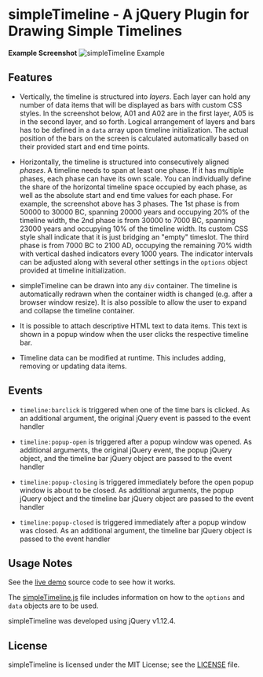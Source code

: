 # simpleTimeline - A jQuery Plugin for Drawing Simple Timelines

**Example Screenshot**
![simpleTimeline Example](https://esciencecenter.github.io/assets/simpleTimeline/screenshots/simpleTimeline-screenshot-en.png)

## Features

* Vertically, the timeline is structured into *layers*. Each layer can hold any number of data items that will be displayed as bars with custom CSS styles. In the screenshot below, A01 and A02 are in the first layer, A05 is in the second layer, and so forth. Logical arrangement of layers and bars has to be defined in a `data` array upon timeline initialization. The actual position of the bars on the screen is calculated automatically based on their provided start and end time points.

* Horizontally, the timeline is structured into consecutively aligned *phases*. A timeline needs to span at least one phase. If it has multiple phases, each phase can have its own scale. You can individually define the share of the horizontal timeline space occupied by each phase, as well as the absolute start and end time values for each phase. For example, the screenshot above has 3 phases. The 1st phase is from 50000 to 30000 BC, spanning 20000 years and occupying 20% of the timeline width, the 2nd phase is from 30000 to 7000 BC, spanning 23000 years and occupying 10% of the timeline width. Its custom CSS style shall indicate that it is just bridging an "empty" timeslot. The third phase is from 7000 BC to 2100 AD, occupying the remaining 70% width with vertical dashed indicators every 1000 years. The indicator intervals can be adjusted along with several other settings in the `options` object provided at timeline initialization.

* simpleTimeline can be drawn into any `div` container. The timeline is automatically redrawn when the container width is changed (e.g. after a browser window resize). It is also possible to allow the user to expand and collapse the timeline container.

* It is possible to attach descriptive HTML text to data items. This text is shown in a popup window when the user clicks the respective timeline bar.

* Timeline data can be modified at runtime. This includes adding, removing or updating data items.

## Events

* `timeline:barclick` is triggered when one of the time bars is clicked. As an additional argument, the original jQuery event is passed to the event handler

* `timeline:popup-open` is triggered after a popup window was opened. As additional arguments, the original jQuery event, the popup jQuery object, and the timeline bar jQuery object are passed to the event handler

* `timeline:popup-closing` is triggered immediately before the open popup window is about to be closed. As additional arguments, the popup jQuery object and the timeline bar jQuery object are passed to the event handler

* `timeline:popup-closed` is triggered immediately after a popup window was closed. As an additional argument, the timeline bar jQuery object is passed to the event handler

## Usage Notes

See the [live demo](https://esciencecenter.github.io/simpleTimeline/example.html) source code to see how it works.

The [simpleTimeline.js](simpleTimeline.js) file includes information on how to the `options` and `data` objects are to be used.

simpleTimeline was developed using jQuery v1.12.4.

## License

simpleTimeline is licensed under the MIT License; see the [LICENSE](LICENSE.md) file.
